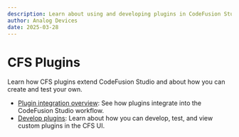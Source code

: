 ```yaml
---
description: Learn about using and developing plugins in CodeFusion Studio.
author: Analog Devices
date: 2025-03-28
---
```


# CFS Plugins

Learn how CFS plugins extend CodeFusion Studio and about how you can create and test your own.

- [Plugin integration overview](./plugin-integration-overview.md): See how plugins integrate into the CodeFusion Studio workflow.
- [Develop plugins](./develop-plugins.md): Learn about how you can develop, test, and view custom plugins in the CFS UI.
